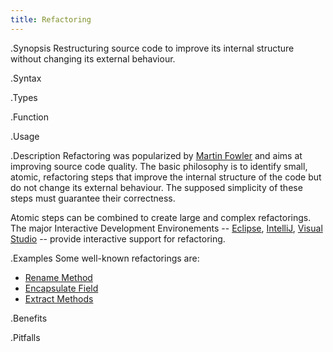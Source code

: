 ```yaml
---
title: Refactoring
---
```


.Synopsis
Restructuring source code to improve its internal structure without changing its external behaviour.

.Syntax

.Types

.Function
       
.Usage

.Description
Refactoring was popularized by [Martin Fowler](http://martinfowler.com/refactoring/) and aims at improving source code quality.
The basic philosophy is to identify small, atomic, refactoring steps that improve the internal structure
of the code but do not change its external behaviour.
The supposed simplicity of these steps must guarantee their correctness.

Atomic steps can be combined to create large and complex refactorings.
The major Interactive Development Environements --
[Eclipse](http://www.eclipse.org/),
[IntelliJ](http://www.jetbrains.com/idea/),
[Visual Studio](http://www.microsoft.com/visualstudio/en-us) --
provide interactive support for refactoring.

.Examples
Some well-known refactorings are:

*  [Rename Method](http://martinfowler.com/refactoring/catalog/renameMethod.html)
*  [Encapsulate Field](http://martinfowler.com/refactoring/catalog/encapsulateField.html)
*  [Extract Methods](http://martinfowler.com/refactoring/catalog/extractMethod.html)

.Benefits

.Pitfalls

